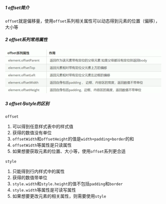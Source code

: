 ##### 1 offset简介

`offset`就是偏移量，使用`offset`系列相关属性可以动态得到元素的位置（偏移），大小等

##### 2 offset系列常用属性

![image-20210926224841787](.img/image-20210926224841787.png)

##### 3 offset与style的区别

`offset`

1. 可以得到任意样式表中的样式值
2. 获得的数值没有单位
3. `offsetWidth`和`offsetHeight`的值是`width+padding+border`的和
4. `offsetWidth`等属性是只读属性
5. 如果想要获取元素的位置、大小等，使用`offset`系列更合适

`style`

1. 只能得到行内样式中的属性
2. 获得的数值带单位
3. `style.width`和`style.height`的值不包括`padding`和`border`
4. `style.width`等属性是可读写属性
5. 如果想要更改元素的相关属性，则需要使用`style`
